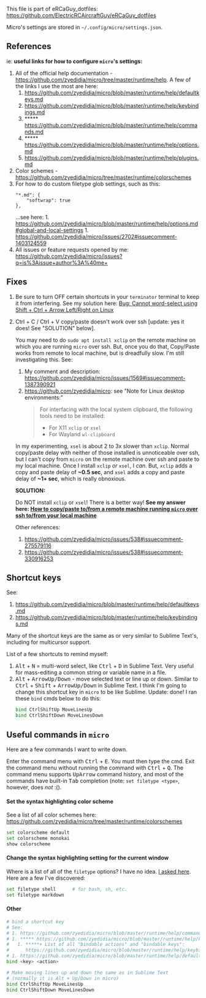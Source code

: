 This file is part of eRCaGuy_dotfiles: https://github.com/ElectricRCAircraftGuy/eRCaGuy_dotfiles

Micro's settings are stored in `~/.config/micro/settings.json`. 


## References

ie: **useful links for how to configure `micro`'s settings:**

1. All of the official help documentation - https://github.com/zyedidia/micro/tree/master/runtime/help. A few of the links I use the most are here: 
    1. https://github.com/zyedidia/micro/blob/master/runtime/help/defaultkeys.md
    1. https://github.com/zyedidia/micro/blob/master/runtime/help/keybindings.md
    1. ***** https://github.com/zyedidia/micro/blob/master/runtime/help/commands.md
    1. ***** https://github.com/zyedidia/micro/blob/master/runtime/help/options.md
    1. https://github.com/zyedidia/micro/blob/master/runtime/help/plugins.md
1. Color schemes - https://github.com/zyedidia/micro/tree/master/runtime/colorschemes
1. For how to do custom filetype glob settings, such as this: 
    ```jsonc
    "*.md": {
        "softwrap": true
    },
    ```
    ...see here: 
        1. https://github.com/zyedidia/micro/blob/master/runtime/help/options.md#global-and-local-settings
        1. https://github.com/zyedidia/micro/issues/2702#issuecomment-1403124559
1. All issues or feature requests opened by me: https://github.com/zyedidia/micro/issues?q=is%3Aissue+author%3A%40me+


## Fixes

1. Be sure to turn OFF certain shortcuts in your `terminator` terminal to keep it from interfering. See my solution here: [Bug: Cannot word-select using Shift + Ctrl + Arrow Left/Right on Linux](https://github.com/zyedidia/micro/issues/2688)

1. Ctrl + C / Ctrl + V copy/paste doesn't work over ssh [update: yes it does! See "SOLUTION" below]. 

    You may need to do `sudo apt install xclip` on the remote machine on which you are running `micro` over ssh. But, once you do that, Copy/Paste works from remote to local machine, but is dreadfully slow. I'm still investigating this. See:
    
    1. My comment and description: https://github.com/zyedidia/micro/issues/1569#issuecomment-1387390921
    1. https://github.com/zyedidia/micro: see "Note for Linux desktop environments:"
        > For interfacing with the local system clipboard, the following tools need to be installed:  
        > 
        > - For X11 `xclip` or `xsel`
        > - For Wayland `wl-clipboard`

    In my experimenting, `xsel` is about 2 to 3x slower than `xclip`. Normal copy/paste delay with neither of those installed is unnoticeable over ssh, but I can't copy from `micro` on the remote machine over ssh and paste to my local machine. Once I install `xclip` _or_ `xsel`, I _can_. But, `xclip` adds a copy and paste delay of **\~0.5 sec**, and `xsel` adds a copy and paste delay of **\~1+ sec**, which is really obnoxious.

    **SOLUTION:**

    Do NOT install `xclip` or `xsel`! There is a better way! **See my answer here: [How to copy/paste to/from a remote machine running `micro` over ssh to/from your local machine](https://github.com/zyedidia/micro/issues/538#issuecomment-1404605426)**

    Other references:
    1. https://github.com/zyedidia/micro/issues/538#issuecomment-275579116
    1. https://github.com/zyedidia/micro/issues/538#issuecomment-330916253


## Shortcut keys

See: 
1. https://github.com/zyedidia/micro/blob/master/runtime/help/defaultkeys.md
1. https://github.com/zyedidia/micro/blob/master/runtime/help/keybindings.md

Many of the shortcut keys are the same as or very similar to Sublime Text's, including for multicursor support.

List of a few shortcuts to remind myself:
1. <kbd>Alt</kbd> + <kbd>N</kbd> = multi-word select, like <kbd>Ctrl</kbd> + <kbd>D</kbd> in Sublime Text. Very useful for mass-editing a common string or variable name in a file.
1. <kbd>Alt</kbd> + <kbd>ArrowUp/Down</kbd> - move selected text or line up or down. Similar to <kbd>Ctrl</kbd> + <kbd>Shift</kbd> + <kbd>ArrowUp/Down</kbd> in Sublime Text. I think I'm going to change this shortcut key in `micro` to be like Sublime. Update: done! I ran these `bind` cmds below to do this:
    ```bash
    bind CtrlShiftUp MoveLinesUp
    bind CtrlShiftDown MoveLinesDown
    ```


## Useful commands in `micro`

Here are a few commands I want to write down.

Enter the command menu with <kbd>Ctrl</kbd> + <kbd>E</kbd>. You must then type the cmd. Exit the command menu without running the command with <kbd>Ctrl</kbd> + <kbd>Q</kbd>. The command menu supports <kbd>UpArrow</kbd> command history, and most of the commands have built-in <kbd>Tab</kbd> completion (note: `set filetype <type>`, however, does _not_ :().

#### Set the syntax highlighting color scheme

See a list of all color schemes here: https://github.com/zyedidia/micro/tree/master/runtime/colorschemes

```bash
set colorscheme default
set colorscheme monokai
show colorscheme
```

#### Change the syntax highlighting setting for the current window

Where is a list of all of the `filetype` options? I have no idea. [I asked here](https://github.com/zyedidia/micro/issues/2702#issuecomment-1403192973). Here are a few I've discovered:

```bash
set filetype shell      # for bash, sh, etc.
set filetype markdown   
```

#### Other

```bash
# bind a shortcut key
# See: 
# 1. https://github.com/zyedidia/micro/blob/master/runtime/help/commands.md
# 1. ***** https://github.com/zyedidia/micro/blob/master/runtime/help/keybindings.md
#   1. *****+ List of all "bindable actions" and "bindable keys": 
#      https://github.com/zyedidia/micro/blob/master/runtime/help/keybindings.md#bindable-actions-and-bindable-keys
# 1. https://github.com/zyedidia/micro/blob/master/runtime/help/defaultkeys.md
bind <key> <action>

# Make moving lines up and down the same as in Sublime Text
# (normally it is Alt + Up/Down in micro)
bind CtrlShiftUp MoveLinesUp
bind CtrlShiftDown MoveLinesDown
```
